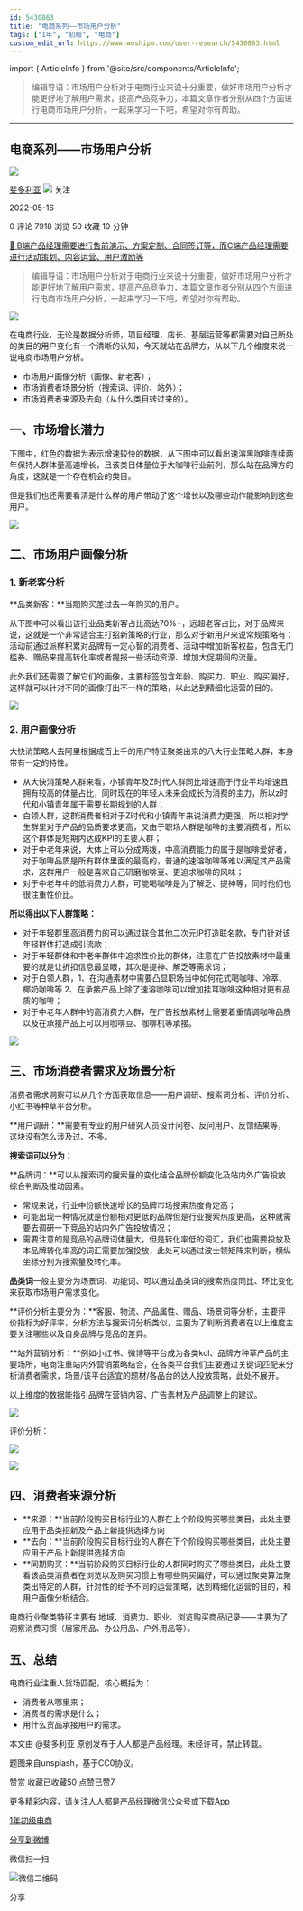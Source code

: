 ```yaml
---
id: 5430863
title: "电商系列——市场用户分析"
tags: ["1年", "初级", "电商"]
custom_edit_url: https://www.woshipm.com/user-research/5430863.html
---
```

import { ArticleInfo } from '@site/src/components/ArticleInfo';

<ArticleInfo
    author="斐多利亚"
    authorLink="https://www.woshipm.com/u/1156254"
    published="2022-05-16"
    views={7918}
    comments={0}
    collects={50}
/>

> 编辑导语：市场用户分析对于电商行业来说十分重要，做好市场用户分析才能更好地了解用户需求，提高产品竞争力，本篇文章作者分别从四个方面进行电商市场用户分析，一起来学习一下吧，希望对你有帮助。

---

## 电商系列——市场用户分析

[![](https://static.woshipm.com/APP_U_202205_20220508230043_1001.jpeg?imageView2/1/w/72/h/72/q/100)](https://www.woshipm.com/u/1156254)

[斐多利亚](https://www.woshipm.com/u/1156254) ![](https://static.woshipm.com/tag/1101_1@2x.png) 关注

2022-05-16

0 评论 7918 浏览 50 收藏 10 分钟

[🔗 B端产品经理需要进行售前演示、方案定制、合同签订等，而C端产品经理需要进行活动策划、内容运营、用户激励等](https://ke.qidianla.com/courses/bcpm)

> 编辑导语：市场用户分析对于电商行业来说十分重要，做好市场用户分析才能更好地了解用户需求，提高产品竞争力，本篇文章作者分别从四个方面进行电商市场用户分析，一起来学习一下吧，希望对你有帮助。

![](https://image.woshipm.com/wp-files/2022/05/8UYfx43bsgg8Di5qkiml.jpg)

在电商行业，无论是数据分析师，项目经理，店长、基层运营等都需要对自己所处的类目的用户变化有一个清晰的认知，今天就站在品牌方，从以下几个维度来说一说电商市场用户分析。

*   市场用户画像分析（画像、新老客）；
*   市场消费者场景分析（搜索词、评价、站外）；
*   市场消费者来源及去向（从什么类目转过来的）。

## 一、市场增长潜力

下图中，红色的数据为表示增速较快的数据，从下图中可以看出速溶黑咖啡连续两年保持人群体量高速增长，且该类目体量位于大咖啡行业前列，那么站在品牌方的角度，这就是一个存在机会的类目。

但是我们也还需要看清是什么样的用户带动了这个增长以及哪些动作能影响到这些用户。

![](https://image.woshipm.com/wp-files/2022/05/fVs7d1hwaaKEg296Fns5.png)

## 二、市场用户画像分析

### 1\. 新老客分析

**品类新客：**当期购买差过去一年购买的用户。

从下图中可以看出该行业品类新客占比高达70%+，远超老客占比，对于品牌来说，这就是一个非常适合主打招新策略的行业，那么对于新用户来说常规策略有：活动前通过派样积累对品牌有一定心智的消费者、活动中增加新客权益，包含无门槛券、赠品来提高转化率或者提报一些活动资源、增加大促期间的流量。

此外我们还需要了解它们的画像，主要标签包含年龄、购买力、职业、购买偏好，这样就可以针对不同的画像打出不一样的策略，以此达到精细化运营的目的。

![](https://image.woshipm.com/wp-files/2022/05/oTSDyBHF0lg2O2dZljbe.png)

### 2\. 用户画像分析

大快消策略人去阿里根据成百上千的用户特征聚类出来的八大行业策略人群，本身带有一定的特性。

*   从大快消策略人群来看，小镇青年及Z时代人群同比增速高于行业平均增速且拥有较高的体量占比，同时现在的年轻人未来会成长为消费的主力，所以z时代和小镇青年属于需要长期规划的人群；
*   白领人群，这群消费者相对于Z时代和小镇青年来说消费力更强，所以相对学生群里对于产品的品质要求更高，又由于职场人群是咖啡的主要消费者，所以这个群体是短期内达成KPI的主要人群；
*   对于中老年来说，大体上可以分成两拨，中高消费能力的属于是咖啡爱好者，对于咖啡品质是所有群体里面的最高的，普通的速溶咖啡等难以满足其产品需求，这群用户一般是喜欢自己研磨咖啡豆、更追求咖啡的风味；
*   对于中老年中的低消费力人群，可能喝咖啡是为了解乏、提神等，同时他们也很注重性价比。

**所以得出以下人群策略：**

*   对于年轻群里高消费力的可以通过联合其他二次元IP打造联名款，专门针对该年轻群体打造成引流款；
*   对于年轻群体和中老年群体中追求性价比的群体，注意在广告投放素材中最重要的就是让折扣信息最显眼，其次是提神、解乏等需求词；
*   对于白领人群，1、在沟通素材中需要凸显职场当中如何花式喝咖啡、冷萃、椰奶咖啡等 2、在承接产品上除了速溶咖啡可以增加挂耳咖啡这种相对更有品质的咖啡；
*   对于中老年人群中的高消费力人群，在广告投放素材上需要着重情调咖啡品质以及在承接产品上可以用咖啡豆、咖啡机等承接。

![](https://image.woshipm.com/wp-files/2022/05/5bIpozkuDDcvUfi97jZG.png)

## 三、市场消费者需求及场景分析

消费者需求洞察可以从几个方面获取信息——用户调研、搜索词分析、评价分析、小红书等种草平台分析。

**用户调研：**需要有专业的用户研究人员设计问卷、反问用户、反馈结果等，这块没有怎么涉及过、不多。

**搜索词可以分为：**

**品牌词：**可以从搜索词的搜索量的变化结合品牌份额变化及站内外广告投放综合判断及推动因素。

*   常规来说，行业中份额快速增长的品牌市场搜索热度肯定高；
*   可能出现一种情况就是份额相对更低的品牌但是行业搜索热度更高，这种就需要去调研一下竞品的站内外广告投放情况；
*   需要注意的是竞品的品牌词体量大，但是转化率低的词汇，我们也需要投放及本品牌转化率高的词汇需要加强投放，此处可以通过波士顿矩阵来判断，横纵坐标分别为搜索量及转化率。

**品类词**一般主要分为场景词、功能词、可以通过品类词的搜索热度同比、环比变化来获取市场用户需求变化。

**评价分析主要分为：**客服、物流、产品属性、赠品、场景词等分析，主要评价指标为好评率，分析方法与搜索词分析类似，主要为了判断消费者在以上维度主要关注哪些以及自身品牌与竞品的差异。

**站外营销分析：**例如小红书、微博等平台成为各类kol、品牌方种草产品的主要场所，电商注重站内外营销策略结合，在各类平台我们主要通过关键词匹配来分析消费者需求，场景/该平台适宜的题材/各品台的达人投放策略，此处不展开。

以上维度的数据能指引品牌在营销内容、广告素材及产品调整上的建议。

![](https://image.woshipm.com/wp-files/2022/05/QulfFBz0pnCSDMPU0K0C.png)

评价分析：

![](https://image.woshipm.com/wp-files/2022/05/L9A04O2GKbA9rMrSM0oQ.png)

![](https://image.woshipm.com/wp-files/2022/05/QX7pqGqYL6eRBhrwkEuw.png)

## 四、消费者来源分析

*   **来源：**当前阶段购买目标行业的人群在上个阶段购买哪些类目，此处主要应用于品类招新及产品上新提供选择方向
*   **去向：**当前阶段购买目标行业的人群在下个阶段购买哪些类目，此处主要应用于产品上新提供选择方向
*   **同期购买：**当前阶段购买目标行业的人群同时购买了哪些类目，此处主要看该品类消费者在浏览以及购买习惯上有哪些购买偏好，可以通过聚类算法聚类出特定的人群，针对性的给予不同的运营策略，达到精细化运营的目的，和用户画像分析结合。

电商行业聚类特征主要有 地域、消费力、职业、浏览购买商品记录——主要为了洞察消费习惯（居家用品、办公用品、户外用品等）。

## 五、总结

电商行业注重人货场匹配，核心概括为：

*   消费者从哪里来；
*   消费者的需求是什么；
*   用什么货品承接用户的需求。

本文由 @斐多利亚 原创发布于人人都是产品经理。未经许可，禁止转载。

题图来自unsplash，基于CC0协议。

赞赏 收藏已收藏50 点赞已赞7

更多精彩内容，请关注人人都是产品经理微信公众号或下载App

[1年](https://www.woshipm.com/tag/1%e5%b9%b4)[初级](https://www.woshipm.com/tag/%e5%88%9d%e7%ba%a7)[电商](https://www.woshipm.com/tag/%e7%94%b5%e5%95%86)

[分享到微博](https://service.weibo.com/share/share.php?appkey=2775287854&title=电商系列——市场用户分析&url=https://www.woshipm.com/user-research/5430863.html&pic=https://image.woshipm.com/wp-files/2022/05/8UYfx43bsgg8Di5qkiml.jpg)

微信扫一扫

![微信二维码](https://api.pwmqr.com/qrcode/create/?url=https://www.woshipm.com/user-research/5430863.html)

分享